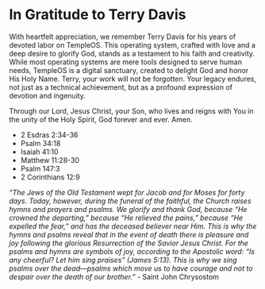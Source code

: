 # In Gratitude to Terry Davis

With heartfelt appreciation, we remember Terry Davis for his years of devoted labor on TempleOS. This operating system, crafted with love and a deep desire to glorify God, stands as a testament to his faith and creativity. While most operating systems are mere tools designed to serve human needs, TempleOS is a digital sanctuary, created to delight God and honor His Holy Name. Terry, your work will not be forgotten. Your legacy endures, not just as a technical achievement, but as a profound expression of devotion and ingenuity.

Through our Lord, Jesus Christ, your Son, who lives and reigns with You in the unity of the Holy Spirit, God forever and ever. Amen.

- 2 Esdras 2:34-36
- Psalm 34:18
- Isaiah 41:10
- Matthew 11:28-30
- Psalm 147:3
- 2 Corinthians 12:9

*“The Jews of the Old Testament wept for Jacob and for Moses for forty days. Today, however, during the funeral of the faithful, the Church raises hymns and prayers and psalms. We glorify and thank God, because “He crowned the departing,” because “He relieved the pains,” because “He expelled the fear,” and has the deceased believer near Him.  This is why the hymns and psalms reveal that in the event of death there is pleasure and joy following the glorious Resurrection of the Savior Jesus Christ. For the psalms and hymns are symbols of joy, according to the Apostolic word: “Is any cheerful? Let him sing praises” (James 5:13). This is why we sing psalms over the dead—psalms which move us to have courage and not to despair over the death of our brother.”* - Saint John Chrysostom
